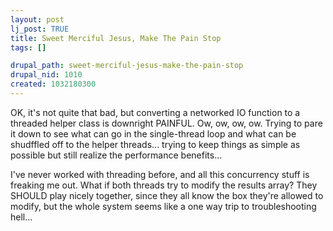 ```yaml
--- 
layout: post
lj_post: TRUE
title: Sweet Merciful Jesus, Make The Pain Stop
tags: []

drupal_path: sweet-merciful-jesus-make-the-pain-stop
drupal_nid: 1010
created: 1032180300
---
```

OK, it's not quite that bad, but converting a networked IO function to a threaded helper class is downright PAINFUL. Ow, ow, ow, ow. Trying to pare it down to see what can go in the single-thread loop and what can be shudffled off to the helper threads... trying to keep things as simple as possible but still realize the performance benefits...

I've never worked with threading before, and all this concurrency stuff is freaking me out. What if both threads try to modify the results array? They SHOULD play nicely together, since they all know the box they're allowed to modify, but the whole system seems like a one way trip to troubleshooting hell...
